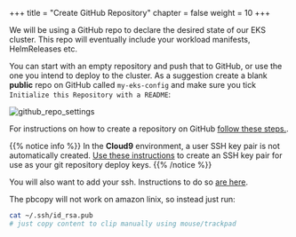 +++
title = "Create GitHub Repository"
chapter = false
weight = 10
+++

We will be using a GitHub repo to declare the desired state of our EKS cluster. This repo will eventually include your workload manifests, HelmReleases etc.

You can start with an empty repository and push that to GitHub, or use the one you intend to deploy to the cluster. As a suggestion create a blank **public** repo on GitHub called `my-eks-config` and make sure you tick `Initialize this Repository with a README`:

![github_repo_settings](/images/gh_repo_init.png)

For instructions on how to create a repository on GitHub [follow these steps.](https://help.github.com/articles/create-a-repo).

{{% notice info %}}
In the **Cloud9** environment, a user SSH key pair is not automatically created. [Use these instructions](https://help.github.com/en/github/authenticating-to-github/checking-for-existing-ssh-keys) to create an SSH key pair for use as your git repository deploy keys.
{{% /notice %}}

You will also want to add your ssh. Instructions to do so [are here](https://help.github.com/en/github/authenticating-to-github/adding-a-new-ssh-key-to-your-github-account).

The pbcopy will not work on amazon linix, so instead just run:

```bash
cat ~/.ssh/id_rsa.pub
# just copy content to clip manually using mouse/trackpad
```
